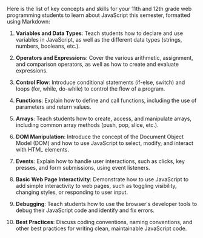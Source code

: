 Here is the list of key concepts and skills for your 11th and 12th grade web programming students to learn about JavaScript this semester, formatted using Markdown:

1. **Variables and Data Types**: Teach students how to declare and use variables in JavaScript, as well as the different data types (strings, numbers, booleans, etc.).

2. **Operators and Expressions**: Cover the various arithmetic, assignment, and comparison operators, as well as how to create and evaluate expressions.

3. **Control Flow**: Introduce conditional statements (if-else, switch) and loops (for, while, do-while) to control the flow of a program.

4. **Functions**: Explain how to define and call functions, including the use of parameters and return values.

5. **Arrays**: Teach students how to create, access, and manipulate arrays, including common array methods (push, pop, slice, etc.).

6. **DOM Manipulation**: Introduce the concept of the Document Object Model (DOM) and how to use JavaScript to select, modify, and interact with HTML elements.

7. **Events**: Explain how to handle user interactions, such as clicks, key presses, and form submissions, using event listeners.

8. **Basic Web Page Interactivity**: Demonstrate how to use JavaScript to add simple interactivity to web pages, such as toggling visibility, changing styles, or responding to user input.

9. **Debugging**: Teach students how to use the browser's developer tools to debug their JavaScript code and identify and fix errors.

10. **Best Practices**: Discuss coding conventions, naming conventions, and other best practices for writing clean, maintainable JavaScript code.